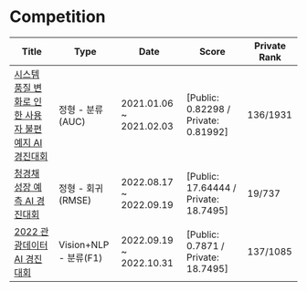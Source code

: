 # Competition


| Title | Type | Date | Score | Private Rank|
|---|---|---|---|---|
| [시스템 품질 변화로 인한 사용자 불편 예지 AI 경진대회](https://dacon.io/competitions/official/235687/overview/description) | 정형 - 분류(AUC) | 2021.01.06 ~ 2021.02.03 | [Public: 0.82298 / Private: 0.81992] | 136/1931 |
| [청경채 성장 예측 AI 경진대회](https://dacon.io/competitions/official/235961/overview/description) | 정형 - 회귀(RMSE) | 2022.08.17 ~ 2022.09.19 | [Public: 17.64444 / Private: 18.7495] | 19/737 |
| [2022 관광데이터 AI 경진대회](https://dacon.io/competitions/official/235978/overview/description) | Vision+NLP - 분류(F1) |  2022.09.19 ~ 2022.10.31 | [Public: 0.7871 / Private: 18.7495] | 137/1085 |



